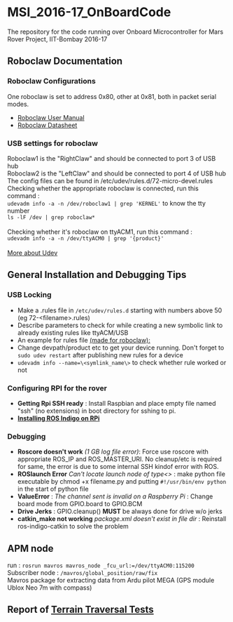 # MSI_2016-17_OnBoardCode
The repository for the code running over Onboard Microcontroller for Mars Rover Project, IIT-Bombay 2016-17

## Roboclaw Documentation

### Roboclaw Configurations 
One roboclaw is set to address 0x80, other at 0x81, both in packet serial modes. <br/>

* [Roboclaw User Manual](http://downloads.ionmc.com/docs/roboclaw_user_manual.pdf)
* [Roboclaw Datasheet](http://downloads.ionmc.com/docs/roboclaw_datasheet_2x45A.pdf)

### USB settings for roboclaw

Roboclaw1 is the "RightClaw" and should be connected to port 3 of USB hub <br/>
Roboclaw2 is the "LeftClaw" and should be connected to port 4 of USB hub <br/>
The config files can be found in /etc/udev/rules.d/72-micro-devel.rules <br/>
Checking whether the appropriate roboclaw is connected, run this command : <br/>
   `udevadm info -a -n /dev/roboclaw1 | grep 'KERNEL'` to know the tty number <br/>
   `ls -lF /dev | grep roboclaw*` <br/> 
  <br/>
Checking whether it's roboclaw on ttyACM1, run this command : <br/>
   `udevadm info -a -n /dev/ttyACM0 | grep '{product}'`<br/>
<br/>
[More about Udev](http://www.joakimlinde.se/microcontrollers/arduino/avr/udev.php) <br/>

## General Installation and Debugging Tips

### USB Locking 
* Make a .rules file in `/etc/udev/rules.d` starting with numbers above 50 (eg 72-\<filename\>.rules)
* Describe parameters to check for while creating a new symbolic link to already existing rules like ttyACM/USB
* An example for rules file [(made for roboclaw):](https://github.com/Agrim9/MSI_2016-17_OnBoardCode/blob/master/72-micro-devel.rules)
* Change devpath/product etc to get your device running. Don't forget to `sudo udev restart` after publishing new rules for a device
* `udevadm info --name=\<symlink_name\>` to check whether rule worked or not

### Configuring RPI for the rover

* **Getting Rpi SSH ready** : Install Raspbian and place empty file named "ssh" (no extensions) in boot directory for sshing to pi.
*  [**Installing ROS Indigo on RPi** ](http://wncc-iitb.org/wiki/index.php/ROS#Installation_of_ROS_Indigo_on_RPi)

### Debugging 

* **Roscore doesn't work** *(1 GB log file error)*: Force use roscore with appropriate ROS_IP and ROS_MASTER_URI. No cleanup/etc is required for same, the error is due to some internal SSH kindof error with ROS.
* **ROSlaunch Error** *Can't locate launch node of type<>* : make python file executable by chmod +x filename.py and putting `#!/usr/bin/env python` in the start of python file
* **ValueError** : *The channel sent is invalid on a Raspberry Pi* : Change board mode from GPIO.board to GPIO.BCM
* **Drive Jerks** : GPIO.cleanup() **MUST** be always done for drive w/o jerks
* **catkin_make not working** *package.xml doesn't exist in file dir* : Reinstall ros-indigo-catkin to solve the problem

## APM node
run : `rosrun mavros mavros_node _fcu_url:=/dev/ttyACM0:115200` </br>
Subscriber node : `/mavros/global_position/raw/fix` </br>
Mavros package for extracting data from Ardu pilot MEGA (GPS module Ublox Neo 7m with compass) </br>

## Report of [Terrain Traversal Tests](http://tinyurl.com/Terrain-Tests)

